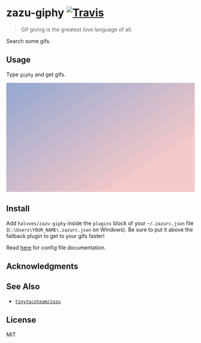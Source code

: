 # zazu-giphy [![Travis](https://img.shields.io/travis/halvves/zazu-giphy.svg)](https://travis-ci.org/halvves/zazu-giphy)

> Gif giving is the greatest love language of all.

Search some gifs.

## Usage

Type `giphy` and get gifs.

![demo](example.gif)

## Install

Add `halvves/zazu-giphy` inside the `plugins` block of your `~/.zazurc.json` file (`C:\Users\YOUR_NAME\.zazurc.json` on Windows). Be sure to put it above the fallback plugin to get to your gifs faster!

Read [here](http://zazuapp.org/documentation/getting-started/#configure) for config file documentation.

## Acknowledgments


## See Also

- [`tinytacoteam/zazu`](http://github.com/tinytacoteam/zazu)

## License

MIT
